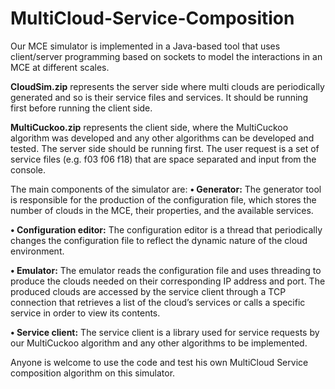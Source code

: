 # MultiCloud-Service-Composition
Our MCE simulator is implemented in a Java-based tool that uses client/server programming based on sockets to model the interactions in an MCE at different scales.

**CloudSim.zip** represents the server side where multi clouds are periodically generated and so is their service files and services. It should be running first before running the client side.

**MultiCuckoo.zip** represents the client side, where the MultiCuckoo algorithm was developed and any other algorithms can be developed and tested. The server side should be running first. The user request is a set of service files (e.g. f03 f06 f18) that are space separated and input from the console.

The main components of the simulator are:
**• Generator:** The generator tool is responsible for the production of the configuration file, which stores the number of clouds in the MCE, their properties, and the available services.

**• Configuration editor:** The configuration editor is a thread that periodically changes the configuration file to reflect the dynamic nature of the cloud environment.

**• Emulator:** The emulator reads the configuration file and uses threading to produce the clouds needed on their corresponding IP address and port. The produced clouds are accessed by the service client through a TCP connection that retrieves a list of the cloud’s services or calls a specific service in order to view its contents.

**• Service client:** The service client is a library used for service requests by our MultiCuckoo algorithm and any other algorithms to be implemented.

Anyone is welcome to use the code and test his own MultiCloud Service composition algorithm on this simulator.

